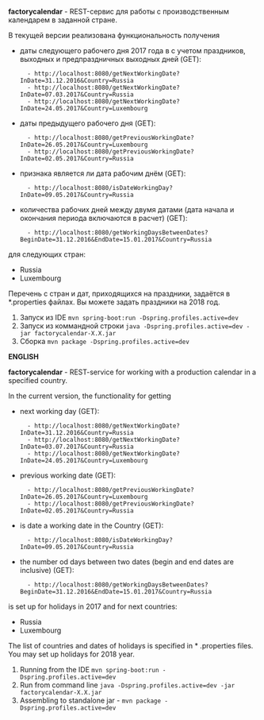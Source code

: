**factorycalendar** - REST-сервис для работы с производственным календарем в заданной стране.

В текущей версии реализована функциональность получения
- даты следующего рабочего дня 2017 года в с учетом праздников, выходных и предпраздничных выходных дней (GET):

        - http://localhost:8080/getNextWorkingDate?InDate=31.12.2016&Country=Russia
        - http://localhost:8080/getNextWorkingDate?InDate=07.03.2017&Country=Russia
        - http://localhost:8080/getNextWorkingDate?InDate=24.05.2017&Country=Luxembourg
        
- даты предыдущего рабочего дня (GET):

        - http://localhost:8080/getPreviousWorkingDate?InDate=26.05.2017&Country=Luxembourg
        - http://localhost:8080/getPreviousWorkingDate?InDate=02.05.2017&Country=Russia 
               
- признака является ли дата рабочим днём (GET):
 
        - http://localhost:8080/isDateWorkingDay?InDate=09.05.2017&Country=Russia

- количества рабочих дней между двумя датами (дата начала и окончания периода включаются в расчет) (GET):

        - http://localhost:8080/getWorkingDaysBetweenDates?BeginDate=31.12.2016&EndDate=15.01.2017&Country=Russia
для следующих стран:
- Russia
- Luxembourg

Перечень с стран и дат, приходящихся на праздники, задаётся в *.properties файлах. Вы можете задать праздники на 2018 год.


1. Запуск из IDE `mvn spring-boot:run -Dspring.profiles.active=dev`
2. Запуск из коммандной строки `java -Dspring.profiles.active=dev -jar factorycalendar-X.X.jar`
3. Сборка `mvn package -Dspring.profiles.active=dev`


**ENGLISH**

**factorycalendar** - REST-service for working with a production calendar in a specified country.

In the current version, the functionality for getting 
- next working day (GET):

        - http://localhost:8080/getNextWorkingDate?InDate=31.12.2016&Country=Russia
        - http://localhost:8080/getNextWorkingDate?InDate=03.07.2017&Country=Russia
        - http://localhost:8080/getNextWorkingDate?InDate=24.05.2017&Country=Luxembourg
- previous working date (GET):

        - http://localhost:8080/getPreviousWorkingDate?InDate=26.05.2017&Country=Luxembourg
        - http://localhost:8080/getPreviousWorkingDate?InDate=02.05.2017&Country=Russia
- is date a working date in the Country (GET):

        - http://localhost:8080/isDateWorkingDay?InDate=09.05.2017&Country=Russia
- the number od days between two dates (begin and end dates are inclusive) (GET):

        - http://localhost:8080/getWorkingDaysBetweenDates?BeginDate=31.12.2016&EndDate=15.01.2017&Country=Russia
is set up for holidays in 2017 and for next countries:
- Russia
- Luxembourg

The list of countries and dates of holidays is specified in * .properties files. You may set up holidays for 2018 year.


1. Running from the IDE `mvn spring-boot:run -Dspring.profiles.active=dev`
2. Run from command line `java -Dspring.profiles.active=dev -jar factorycalendar-X.X.jar`
3. Assembling to standalone jar - `mvn package -Dspring.profiles.active=dev`